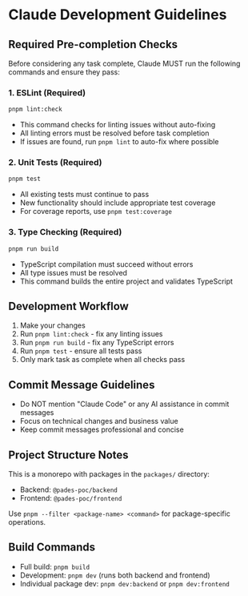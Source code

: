 # Claude Development Guidelines

## Required Pre-completion Checks

Before considering any task complete, Claude MUST run the following commands and ensure they pass:

### 1. ESLint (Required)
```bash
pnpm lint:check
```
- This command checks for linting issues without auto-fixing
- All linting errors must be resolved before task completion
- If issues are found, run `pnpm lint` to auto-fix where possible

### 2. Unit Tests (Required)
```bash
pnpm test
```
- All existing tests must continue to pass
- New functionality should include appropriate test coverage
- For coverage reports, use `pnpm test:coverage`

### 3. Type Checking (Required)
```bash
pnpm run build
```
- TypeScript compilation must succeed without errors
- All type issues must be resolved
- This command builds the entire project and validates TypeScript

## Development Workflow

1. Make your changes
2. Run `pnpm lint:check` - fix any linting issues
3. Run `pnpm run build` - fix any TypeScript errors
4. Run `pnpm test` - ensure all tests pass
5. Only mark task as complete when all checks pass

## Commit Message Guidelines

- Do NOT mention "Claude Code" or any AI assistance in commit messages
- Focus on technical changes and business value
- Keep commit messages professional and concise

## Project Structure Notes

This is a monorepo with packages in the `packages/` directory:
- Backend: `@pades-poc/backend` 
- Frontend: `@pades-poc/frontend`

Use `pnpm --filter <package-name> <command>` for package-specific operations.

## Build Commands

- Full build: `pnpm build`
- Development: `pnpm dev` (runs both backend and frontend)
- Individual package dev: `pnpm dev:backend` or `pnpm dev:frontend`